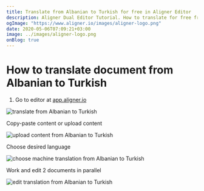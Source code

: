 ```yaml
---
title: Translate from Albanian to Turkish for free in Aligner Editor
description: Aligner Dual Editor Tutorial. How to translate for free from Albanian to Turkish. Aligner is multilingual document management platform. 
ogImage: "https://www.aligner.io/images/aligner-logo.png"
date: 2020-05-06T07:09:21+03:00
image: ../images/aligner-logo.png
onBlog: true
---
```


# How to translate document from Albanian to Turkish

1. Go to editor at [app.aligner.io](https://app.aligner.io "Aligner App web page")

![translate from Albanian to Turkish](../aligner-blank-editor.png "translate from Albanian to Turkish")

Copy-paste content or upload content

![upload content from Albanian to Turkish](../aligner-uploaded-document.png "upload content from Albanian to Turkish")

Choose desired language

![choose machine translation from Albanian to Turkish](../aligner-language-dropdown.png "choose machine translation from Albanian to Turkish")

Work and edit 2 documents in parallel

![edit translation from Albanian to Turkish](../aligner-double-sitded-editor.png "edit translation from Albanian to Turkish")


